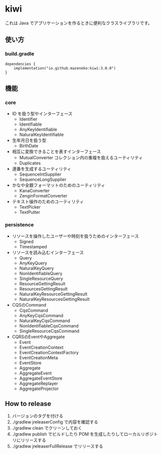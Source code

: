 # kiwi

これは Java でアプリケーションを作るときに便利なクラスライブラリです。

## 使い方

### build.gradle

```kt:
dependencies {
    implementation("io.github.mazeneko:kiwi:3.0.0")
}
```

## 機能

### core

- ID を扱う型やインターフェース
  - Identifier
  - Identifiable
  - AnyKeyIdentifiable
  - NaturalKeyIdentifiable
- 生年月日を扱う型
  - BirthDate
- 相互に変換できることを表すインターフェース
  - MutualConverter
コレクション内の重複を扱えるユーティリティ
  - Duplicates
- 連番を生成するユーティリティ
  - SequenceIntSupplier
  - SequenceLongSupplier
- かなや全銀フォーマットのためのユーティリティ
  - KanaConverter
  - ZenginFormatConverter
- テキスト操作のためのユーティリティ
  - TextPicker
  - TextPutter

### persistence

- リソースを操作したユーザーや時刻を扱うためのインターフェース
  - Signed
  - Timestamped
- リソースを読み込むインターフェース
  - Query
  - AnyKeyQuery
  - NaturalKeyQuery
  - NonIdentifiableQuery
  - SingleResourceQuery
  - ResourceGettingResult
  - ResourcesGettingResult
  - NaturalKeyResourceGettingResult
  - NaturalKeyResourcesGettingResult
- CQSのCommand
  - CqsCommand
  - AnyKeyCqsCommand
  - NaturalKeyCqsCommand
  - NonIdentifiableCqsCommand
  - SingleResourceCqsCommand
- CQRSのEventやAggregate
  - Event
  - EventCreationContext
  - EventCreationContextFactory
  - EventCreationMeta
  - EventStore
  - Aggregate
  - AggregateEvent
  - AggregateEventStore
  - AggregateReplayer
  - AggregateProjector

## How to release

1. バージョンのタグを付ける
1. ./gradlew jreleaserConfig で内容を確認する
1. ./gradlew clean でクリーンしておく
1. ./gradlew publish でビルドしたり POM を生成したりしてローカルリポジトリにリリースする
1. ./gradlew jreleaserFullRelease でリリースする
